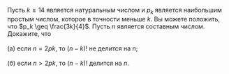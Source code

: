 Пусть $k \geq 14$ является натуральным числом и $p_k$ является наибольшим простым числом, 
которое в точности меньше $k$. Вы можете положить, что $p_k \geq \frac{3k}{4}$. 
Пусть $n$ является составным числом. Докажите, что
 <br/> <br/>(а)	если $n = 2pk$, то $(n-k)!$ не делится на $n$;
 <br/> <br/>(б)	если $n  >  2pk$, то $(n-k)!$ делится на $n$.